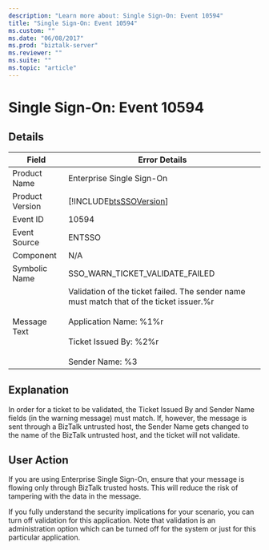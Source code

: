 ```yaml
---
description: "Learn more about: Single Sign-On: Event 10594"
title: "Single Sign-On: Event 10594"
ms.custom: ""
ms.date: "06/08/2017"
ms.prod: "biztalk-server"
ms.reviewer: ""
ms.suite: ""
ms.topic: "article"
---
```

# Single Sign-On: Event 10594
## Details  
  
| Field | Error Details|
|-----------------|--------------------------------------------------------------------------------------------------------------------------------------------------------------------------------------------|
|  Product Name   |                                                                                 Enterprise Single Sign-On                                                                                  |
| Product Version |                                                                 [!INCLUDE[btsSSOVersion](../includes/btsssoversion-md.md)]                                                                 |
|    Event ID     |                                                                                           10594                                                                                            |
|  Event Source   |                                                                                           ENTSSO                                                                                           |
|    Component    |                                                                                            N/A                                                                                             |
|  Symbolic Name  |                                                                              SSO_WARN_TICKET_VALIDATE_FAILED                                                                               |
|  Message Text   | Validation of the ticket failed. The sender name must match that of the ticket issuer.%r<br /><br /> Application Name: %1%r<br /><br /> Ticket Issued By: %2%r<br /><br /> Sender Name: %3 |
  
## Explanation  
 In order for a ticket to be validated, the Ticket Issued By and Sender Name fields (in the warning message) must match. If, however, the message is sent through a BizTalk untrusted host, the Sender Name gets changed to the name of the BizTalk untrusted host, and the ticket will not validate.  
  
## User Action  
 If you are using Enterprise Single Sign-On, ensure that your message is flowing only through BizTalk trusted hosts. This will reduce the risk of tampering with the data in the message.  
  
 If you fully understand the security implications for your scenario, you can turn off validation for this application. Note that validation is an administration option which can be turned off for the system or just for this particular application.
